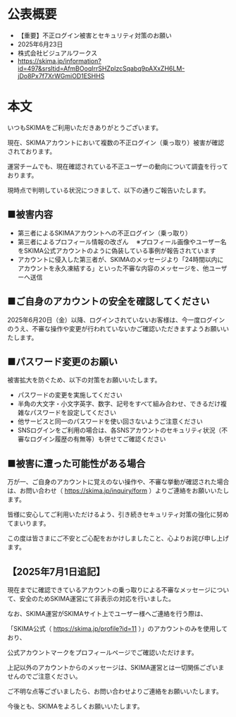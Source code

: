 # 公表概要
- 【重要】不正ログイン被害とセキュリティ対策のお願い
- 2025年6月23日
- 株式会社ビジュアルワークス
- https://skima.jp/information?id=497&srsltid=AfmBOoqIrrSHZplzcSqabq9pAXxZH6LM-jDo8Px7f7XrWGmiOD1ESHHS

# 本文
いつもSKIMAをご利用いただきありがとうございます。

現在、SKIMAアカウントにおいて複数の不正ログイン（乗っ取り）被害が確認されております。

運営チームでも、現在確認されている不正ユーザーの動向について調査を行っております。

現時点で判明している状況につきまして、以下の通りご報告いたします。

## ■被害内容
- 第三者によるSKIMAアカウントへの不正ログイン（乗っ取り）
- 第三者によるプロフィール情報の改ざん
　※プロフィール画像やユーザー名をSKIMA公式アカウントのように偽装している事例が報告されています
- アカウントに侵入した第三者が、SKIMAのメッセージより「24時間以内にアカウントを永久凍結する」といった不審な内容のメッセージを、他ユーザーへ送信

## ■ご自身のアカウントの安全を確認してください
2025年6月20日（金）以降、ログインされていないお客様は、今一度ログインのうえ、不審な操作や変更が行われていないかご確認いただきますようお願いいたします。

## ■パスワード変更のお願い
被害拡大を防ぐため、以下の対策をお願いいたします。
- パスワードの変更を実施してください
- 半角の大文字・小文字英字、数字、記号をすべて組み合わせ、できるだけ複雑なパスワードを設定してください
- 他サービスと同一のパスワードを使い回さないようご注意ください
- SNSログインをご利用の場合は、各SNSアカウントのセキュリティ状況（不審なログイン履歴の有無等）も併せてご確認ください

## ■被害に遭った可能性がある場合
万が一、ご自身のアカウントに覚えのない操作や、不審な挙動が確認された場合は、お問い合わせ（ https://skima.jp/inquiry/form ）よりご連絡をお願いいたします。

皆様に安心してご利用いただけるよう、引き続きセキュリティ対策の強化に努めてまいります。

この度は皆さまにご不安とご心配をおかけしましたこと、心よりお詫び申し上げます。

## 【2025年7月1日追記】
現在までに確認できているアカウントの乗っ取りによる不審なメッセージについて、安全のためSKIMA運営にて非表示の対応を行いました。

なお、SKIMA運営がSKIMAサイト上でユーザー様へご連絡を行う際は、

「SKIMA公式（ https://skima.jp/profile?id=11 ）」のアカウントのみを使用しており、

公式アカウントマークをプロフィールページでご確認いただけます。

上記以外のアカウントからのメッセージは、SKIMA運営とは一切関係ございませんのでご注意ください。

ご不明な点等ございましたら、お問い合わせよりご連絡をお願いいたします。

今後とも、SKIMAをよろしくお願いいたします。
